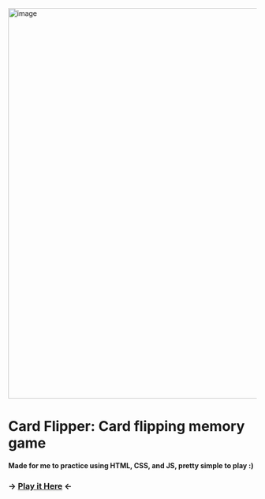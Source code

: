 <img width="1366" height="790" alt="image" src="https://github.com/user-attachments/assets/acc23312-44ad-4beb-be3d-4c661fbc6e99" />

# **Card Flipper: Card flipping memory game**

#### Made for me to practice using HTML, CSS, and JS, pretty simple to play :)

### -> [Play it Here](https://zephyrlexis.github.io/Card-Flipper/) <-
